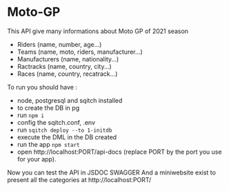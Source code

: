 # Moto-GP

This API give many informations about Moto GP of 2021 season
- Riders (name, number, age...)
- Teams (name, moto, riders, manufacturer...)
- Manufacturers (name, nationality...)
- Ractracks (name, country, city...)
- Races (name, country, recatrack...)

To run you should have :
- node, postgresql and sqitch installed
- to create the DB in pg
- run `npm i`
- config the sqitch.conf, .env
- run `sqitch deploy --to 1-initdb `
- execute the DML in the DB created
- run the app `npm start`
- open http://localhost:PORT/api-docs (replace PORT by the port you use for your app).

Now you can test the API in JSDOC SWAGGER
And a miniwebsite exist to present all the categories at http://localhost:PORT/
